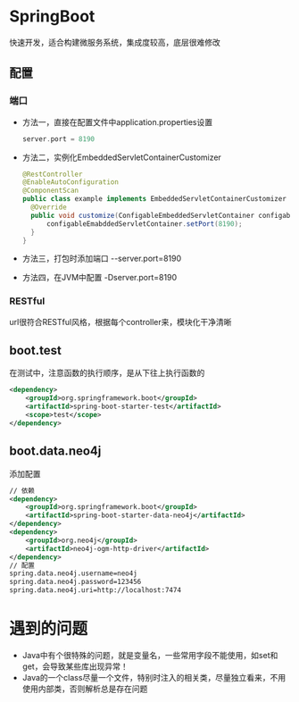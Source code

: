 # SpringBoot

快速开发，适合构建微服务系统，集成度较高，底层很难修改

## 配置

### 端口

- 方法一，直接在配置文件中application.properties设置
	```c
	server.port = 8190
	```
	
- 方法二，实例化EmbeddedServletContainerCustomizer

  	```java
  @RestController
  @EnableAutoConfiguration
  @ComponentScan
  public class example implements EmbeddedServletContainerCustomizer {
      @Override
      public void customize(ConfigableEmbeddedServletContainer configableEmabddedServletContainer) {
          configableEmabddedServletContainer.setPort(8190);
      }
  }
  ```

- 方法三，打包时添加端口 --server.port=8190
- 方法四，在JVM中配置 -Dserver.port=8190

### RESTful

url很符合RESTful风格，根据每个controller来，模块化干净清晰

## boot.test

在测试中，注意函数的执行顺序，是从下往上执行函数的

```xml
<dependency>
    <groupId>org.springframework.boot</groupId>
    <artifactId>spring-boot-starter-test</artifactId>
    <scope>test</scope>
</dependency>
```



## boot.data.neo4j

添加配置

```xml
// 依赖		
<dependency>
    <groupId>org.springframework.boot</groupId>
    <artifactId>spring-boot-starter-data-neo4j</artifactId>
</dependency>        
<dependency>
    <groupId>org.neo4j</groupId>
    <artifactId>neo4j-ogm-http-driver</artifactId>
</dependency>
// 配置
spring.data.neo4j.username=neo4j
spring.data.neo4j.password=123456
spring.data.neo4j.uri=http://localhost:7474
```



# 遇到的问题

- Java中有个很特殊的问题，就是变量名，一些常用字段不能使用，如set和get，会导致某些库出现异常！
- Java的一个class尽量一个文件，特别时注入的相关类，尽量独立看来，不用使用内部类，否则解析总是存在问题